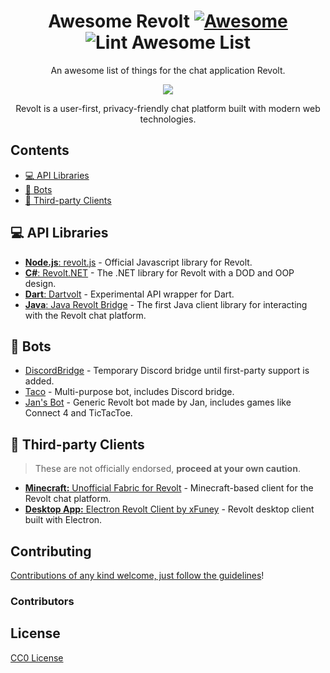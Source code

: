 <div align="center">

<!-- title -->

<!--lint ignore no-dead-urls-->
# Awesome Revolt [![Awesome](https://awesome.re/badge.svg)](https://awesome.re) ![Lint Awesome List](https://github.com/insertish/awesome-revolt/workflows/Lint%20Awesome%20List/badge.svg)

<!-- subtitle -->

An awesome list of things for the chat application Revolt.

<!-- image -->

<a href="https://revolt.chat" target="_blank" rel="noopener noreferrer">
  <img src="https://revolt.chat/header.png" />
</a>

<!-- description -->

Revolt is a user-first, privacy-friendly chat platform built with modern web technologies.

</div>

<!-- TOC -->

## Contents

- [💻 API Libraries](#-api-libraries)
- [🤖 Bots](#-bots)
- [🔧 Third-party Clients](#-third-party-clients)

<!-- CONTENT -->

## 💻 API Libraries

- [**Node.js**: revolt.js](https://www.npmjs.com/package/revolt.js) - Official Javascript library for Revolt.
- [**C#**: Revolt.NET](https://www.nuget.org/packages/Revolt.Net/) - The .NET library for Revolt with a DOD and OOP design.
- [**Dart**: Dartvolt](https://pub.dev/packages/dartvolt) - Experimental API wrapper for Dart.
- [**Java**: Java Revolt Bridge](https://github.com/jrvlt/jrv) - The first Java client library for interacting with the Revolt chat platform.

## 🤖 Bots

- [DiscordBridge](https://github.com/Jan0660/Taco/tree/senpai/DiscordBridge) - Temporary Discord bridge until first-party support is added.
- [Taco](https://github.com/Jan0660/Taco) - Multi-purpose bot, includes Discord bridge.
- [Jan's Bot](https://gitea.janderedev.xyz/Jan/revolt-bot) - Generic Revolt bot made by Jan, includes games like Connect 4 and TicTacToe.

## 🔧 Third-party Clients

> These are not officially endorsed, **proceed at your own caution**.

- [**Minecraft:** Unofficial Fabric for Revolt](https://rvf.geist.ga/) - Minecraft-based client for the Revolt chat platform.
- [**Desktop App:** Electron Revolt Client by xFuney](https://github.com/xFuney/revolt-client) - Revolt desktop client built with Electron.

<!-- END CONTENT -->

## Contributing

[Contributions of any kind welcome, just follow the guidelines](contributing.md)!

### Contributors

<!-- [Thanks goes to these contributors](https://github.com/insertish/awesome-revolt/graphs/contributors)! -->

## License

[CC0 License](license)

